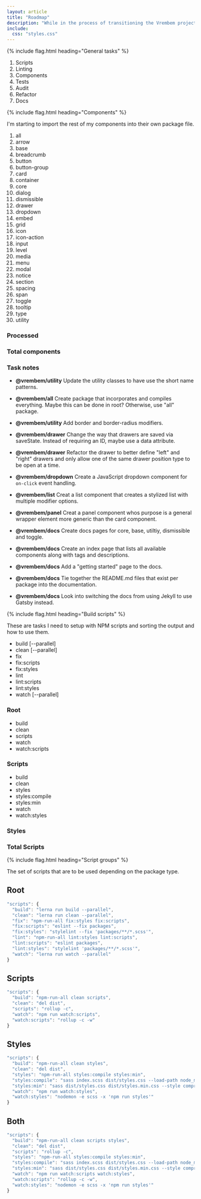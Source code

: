 ```yaml
---
layout: article
title: "Roadmap"
description: "While in the process of transitioning the Vrembem project into a monorepo using Lerna, this file will document the progress and keep track of remaining tasks."
include:
  css: "styles.css"
---
```


{% include flag.html heading="General tasks" %}

<div class="content">
  <ol class="list list_inline">
    <li class="is-done"><span class="list__icon"></span> Scripts</li>
    <li class="is-done"><span class="list__icon"></span> Linting</li>
    <li class="is-done"><span class="list__icon"></span> Components</li>
    <li class=""><span class="list__icon"></span> Tests</li>
    <li class=""><span class="list__icon"></span> Audit</li>
    <li class=""><span class="list__icon"></span> Refactor</li>
    <li class=""><span class="list__icon"></span> Docs</li>
  </ol>
</div>

{% include flag.html heading="Components" %}

I'm starting to import the rest of my components into their own package file.

<div class="grid grid_break_md count-group">

  <div class="grid__item count count_done">
    <ol class="list list_count list_grid">
      <li class="is-done"><span class="list__icon"></span> all</li>
      <li class="is-done"><span class="list__icon"></span> arrow</li>
      <li class="is-done"><span class="list__icon"></span> base</li>
      <li class="is-done"><span class="list__icon"></span> breadcrumb</li>
      <li class="is-done"><span class="list__icon"></span> button</li>
      <li class="is-done"><span class="list__icon"></span> button-group</li>
      <li class="is-done"><span class="list__icon"></span> card</li>
      <li class="is-done"><span class="list__icon"></span> container</li>
      <li class="is-done"><span class="list__icon"></span> core</li>
      <li class="is-done"><span class="list__icon"></span> dialog</li>
      <li class="is-done"><span class="list__icon"></span> dismissible</li>
      <li class="is-done"><span class="list__icon"></span> drawer</li>
      <li class="is-done"><span class="list__icon"></span> dropdown</li>
      <li class="is-done"><span class="list__icon"></span> embed</li>
      <li class="is-done"><span class="list__icon"></span> grid</li>
      <li class="is-done"><span class="list__icon"></span> icon</li>
      <li class="is-done"><span class="list__icon"></span> icon-action</li>
      <li class="is-done"><span class="list__icon"></span> input</li>
      <li class="is-done"><span class="list__icon"></span> level</li>
      <li class="is-done"><span class="list__icon"></span> media</li>
      <li class="is-done"><span class="list__icon"></span> menu</li>
      <li class="is-done"><span class="list__icon"></span> modal</li>
      <li class="is-done"><span class="list__icon"></span> notice</li>
      <li class="is-done"><span class="list__icon"></span> section</li>
      <li class="is-done"><span class="list__icon"></span> spacing</li>
      <li class="is-done"><span class="list__icon"></span> span</li>
      <li class="is-done"><span class="list__icon"></span> toggle</li>
      <li class="is-done"><span class="list__icon"></span> tooltip</li>
      <li class="is-done"><span class="list__icon"></span> type</li>
      <li class="is-done"><span class="list__icon"></span> utility</li>
    </ol>
    <h3 class="subtitle">
      Processed
      <span class="sep"></span>
      <span class="count__total"></span>
    </h3>
  </div>

  <div class="grid__item span_full">
    <h3 class="subtitle">
      <span class="t_nowrap">Total components</span>
      <span class="sep"></span>
      <span class="count-group__total"></span>
    </h3>
  </div>

  <div class="grid__item span_full">
    <div class="notice notice_theme_paper">
      <h3 class="notice__title">Task notes</h3>
      <ul class="list list_todo">
        <li class="is-done">
          <span class="list__icon"></span>
          <p><strong class="list__title">@vrembem/utility</strong> Update the utility classes to have use the short name patterns.</p>
        </li>
        <li class="is-done">
          <span class="list__icon"></span>
          <p><strong class="list__title">@vrembem/all</strong> Create package that incorporates and compiles everything. Maybe this can be done in root? Otherwise, use "all" package.</p>
        </li>
        <li class="">
          <span class="list__icon"></span>
          <p><strong class="list__title">@vrembem/utility</strong> Add border and border-radius modifiers.</p>
        </li>
        <li class="">
          <span class="list__icon"></span>
          <p><strong class="list__title">@vrembem/drawer</strong> Change the way that drawers are saved via saveState. Instead of requiring an ID, maybe use a data attribute.</p>
        </li>
        <li class="">
          <span class="list__icon"></span>
          <p><strong class="list__title">@vrembem/drawer</strong> Refactor the drawer to better define "left" and "right" drawers and only allow one of the same drawer position type to be open at a time.</p>
        </li>
        <li class="">
          <span class="list__icon"></span>
          <p><strong class="list__title">@vrembem/dropdown</strong> Create a JavaScript dropdown component for <code>on-click</code> event handling.</p>
        </li>
        <li class="">
          <span class="list__icon"></span>
          <p><strong class="list__title">@vrembem/list</strong> Creat a list component that creates a stylized list with multiple modifier options.</p>
        </li>
        <li class="">
          <span class="list__icon"></span>
          <p><strong class="list__title">@vrembem/panel</strong> Creat a panel component whos purpose is a general wrapper element more generic than the card component.</p>
        </li>
        <li class="is-done">
          <span class="list__icon"></span>
          <p><strong class="list__title">@vrembem/docs</strong> Create docs pages for core, base, utiltiy, dismissible and toggle.</p>
        </li>
        <li class="is-done">
          <span class="list__icon"></span>
          <p><strong class="list__title">@vrembem/docs</strong> Create an index page that lists all available components along with tags and descriptions.</p>
        </li>
        <li class="is-done">
          <span class="list__icon"></span>
          <p><strong class="list__title">@vrembem/docs</strong> Add a "getting started" page to the docs.</p>
        </li>
        <li class="">
          <span class="list__icon"></span>
          <p><strong class="list__title">@vrembem/docs</strong> Tie together the README.md files that exist per package into the documentation.</p>
        </li>
        <li class="">
          <span class="list__icon"></span>
          <p><strong class="list__title">@vrembem/docs</strong> Look into switching the docs from using Jekyll to use Gatsby instead.</p>
        </li>
      </ul>
    </div>
  </div>

</div>

{% include flag.html heading="Build scripts" %}

These are tasks I need to setup with NPM scripts and sorting the output and how to use them.

<div class="grid grid_break_sm count-group">

  <div class="grid__item count">
    <ul class="list list_count">
      <li class="is-done"><span class="list__icon"></span> build [--parallel]</li>
      <li class="is-done"><span class="list__icon"></span> clean [--parallel]</li>
      <li class="is-done"><span class="list__icon"></span> fix</li>
      <li class="is-done"><span class="list__icon"></span> fix:scripts</li>
      <li class="is-done"><span class="list__icon"></span> fix:styles</li>
      <li class="is-done"><span class="list__icon"></span> lint</li>
      <li class="is-done"><span class="list__icon"></span> lint:scripts</li>
      <li class="is-done"><span class="list__icon"></span> lint:styles</li>
      <li class="is-done"><span class="list__icon"></span> watch [--parallel]</li>
    </ul>
    <h3 class="subtitle">
      Root
      <span class="sep"></span>
      <span class="count__total"></span>
    </h3>
  </div>

  <div class="grid__item count">
    <ul class="list list_count">
      <li class="is-done"><span class="list__icon"></span> build</li>
      <li class="is-done"><span class="list__icon"></span> clean</li>
      <li class="is-done"><span class="list__icon"></span> scripts</li>
      <li class="is-done"><span class="list__icon"></span> watch</li>
      <li class="is-done"><span class="list__icon"></span> watch:scripts</li>
    </ul>
    <h3 class="subtitle">
      Scripts
      <span class="sep"></span>
      <span class="count__total"></span>
    </h3>
  </div>

  <div class="grid__item count">
    <ul class="list list_count">
      <li class="is-done"><span class="list__icon"></span> build</li>
      <li class="is-done"><span class="list__icon"></span> clean</li>
      <li class="is-done"><span class="list__icon"></span> styles</li>
      <li class="is-done"><span class="list__icon"></span> styles:compile</li>
      <li class="is-done"><span class="list__icon"></span> styles:min</li>
      <li class="is-done"><span class="list__icon"></span> watch</li>
      <li class="is-done"><span class="list__icon"></span> watch:styles</li>
    </ul>
    <h3 class="subtitle">
      Styles
      <span class="sep"></span>
      <span class="count__total"></span>
    </h3>
  </div>

  <div class="grid__item span_full">
    <h3 class="subtitle">
      <span class="t_nowrap">Total Scripts</span>
      <span class="sep"></span>
      <span class="count-group__total"></span>
    </h3>
  </div>

</div>

{% include flag.html heading="Script groups" %}

The set of scripts that are to be used depending on the package type.

<div class="spacing" markdown="1">

<h2 class="subtitle">Root</h2>

```js
"scripts": {
  "build": "lerna run build --parallel",
  "clean": "lerna run clean --parallel",
  "fix": "npm-run-all fix:styles fix:scripts",
  "fix:scripts": "eslint --fix packages",
  "fix:styles": "stylelint --fix 'packages/**/*.scss'",
  "lint": "npm-run-all lint:styles lint:scripts",
  "lint:scripts": "eslint packages",
  "lint:styles": "stylelint 'packages/**/*.scss'",
  "watch": "lerna run watch --parallel"
}
```

<h2 class="subtitle">Scripts</h2>

```js
"scripts": {
  "build": "npm-run-all clean scripts",
  "clean": "del dist",
  "scripts": "rollup -c",
  "watch": "npm run watch:scripts",
  "watch:scripts": "rollup -c -w"
}
```

<h2 class="subtitle">Styles</h2>

```js
"scripts": {
  "build": "npm-run-all clean styles",
  "clean": "del dist",
  "styles": "npm-run-all styles:compile styles:min",
  "styles:compile": "sass index.scss dist/styles.css --load-path node_modules",
  "styles:min": "sass dist/styles.css dist/styles.min.css --style compressed",
  "watch": "npm run watch:styles",
  "watch:styles": "nodemon -e scss -x 'npm run styles'"
}
```

<h2 class="subtitle">Both</h2>

```js
"scripts": {
  "build": "npm-run-all clean scripts styles",
  "clean": "del dist",
  "scripts": "rollup -c",
  "styles": "npm-run-all styles:compile styles:min",
  "styles:compile": "sass index.scss dist/styles.css --load-path node_modules",
  "styles:min": "sass dist/styles.css dist/styles.min.css --style compressed",
  "watch": "npm run watch:scripts watch:styles",
  "watch:scripts": "rollup -c -w",
  "watch:styles": "nodemon -e scss -x 'npm run styles'"
}
```

</div>
